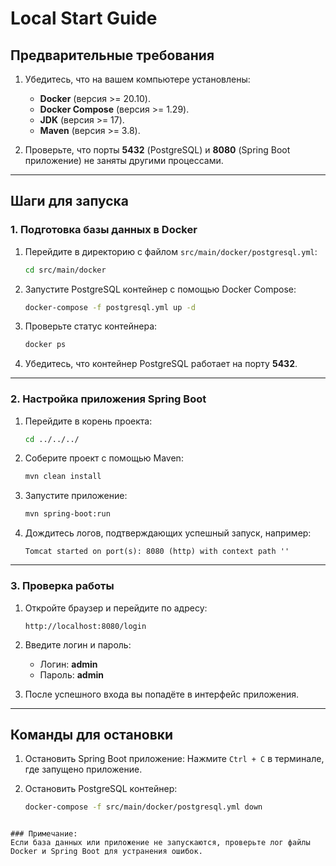 
# Local Start Guide

## Предварительные требования
1. Убедитесь, что на вашем компьютере установлены:
   - **Docker** (версия >= 20.10).
   - **Docker Compose** (версия >= 1.29).
   - **JDK** (версия >= 17).
   - **Maven** (версия >= 3.8).

2. Проверьте, что порты **5432** (PostgreSQL) и **8080** (Spring Boot приложение) не заняты другими процессами.

---

## Шаги для запуска

### 1. Подготовка базы данных в Docker
1. Перейдите в директорию с файлом `src/main/docker/postgresql.yml`:
   ```bash
   cd src/main/docker
   ```

2. Запустите PostgreSQL контейнер с помощью Docker Compose:
   ```bash
   docker-compose -f postgresql.yml up -d
   ```

3. Проверьте статус контейнера:
   ```bash
   docker ps
   ```

4. Убедитесь, что контейнер PostgreSQL работает на порту **5432**.

---

### 2. Настройка приложения Spring Boot
1. Перейдите в корень проекта:
   ```bash
   cd ../../../
   ```

2. Соберите проект с помощью Maven:
   ```bash
   mvn clean install
   ```

3. Запустите приложение:
   ```bash
   mvn spring-boot:run
   ```

4. Дождитесь логов, подтверждающих успешный запуск, например:
   ```
   Tomcat started on port(s): 8080 (http) with context path ''
   ```

---

### 3. Проверка работы
1. Откройте браузер и перейдите по адресу:
   ```
   http://localhost:8080/login
   ```

2. Введите логин и пароль:
    - Логин: **admin**
    - Пароль: **admin**

3. После успешного входа вы попадёте в интерфейс приложения.

---

## Команды для остановки
1. Остановить Spring Boot приложение:
   Нажмите `Ctrl + C` в терминале, где запущено приложение.

2. Остановить PostgreSQL контейнер:
   ```bash
   docker-compose -f src/main/docker/postgresql.yml down
   ```
``` 

### Примечание:
Если база данных или приложение не запускаются, проверьте лог файлы Docker и Spring Boot для устранения ошибок.